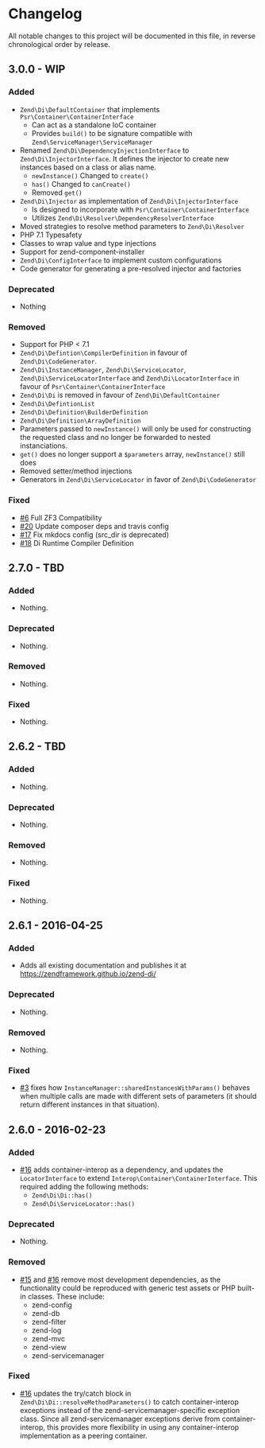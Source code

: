 # Changelog

All notable changes to this project will be documented in this file, in reverse chronological order by release.

## 3.0.0 - WIP

### Added

- `Zend\Di\DefaultContainer` that implements `Psr\Container\ContainerInterface`
  * Can act as a standalone IoC container
  * Provides `build()` to be signature compatible with `Zend\ServiceManager\ServiceManager`
- Renamed `Zend\Di\DependencyInjectionInterface` to `Zend\Di\InjectorInterface`. It defines
  the injector to create new instances based on a class or alias name.
  * `newInstance()` Changed to `create()`
  * `has()` Changed to `canCreate()`
  * Removed `get()`
- `Zend\Di\Injector` as implementation of `Zend\Di\InjectorInterface`
  * Is designed to incorporate with `Psr\Container\ContainerInterface`
  * Utilizes `Zend\Di\Resolver\DependencyResolverInterface`
- Moved strategies to resolve method parameters to `Zend\Di\Resolver`
- PHP 7.1 Typesafety
- Classes to wrap value and type injections
- Support for zend-component-installer
- `Zend\Di\ConfigInterface` to implement custom configurations
- Code generator for generating a pre-resolved injector and factories

### Deprecated

- Nothing

### Removed

- Support for PHP < 7.1
- `Zend\Di\Defintion\CompilerDefinition` in favour of `Zend\Di\CodeGenerator`.
- `Zend\Di\InstanceManager`, `Zend\Di\ServiceLocator`, `Zend\Di\ServiceLocatorInterface`
  and `Zend\Di\LocatorInterface` in favour of `Psr\Container\ContainerInterface`
- `Zend\Di\Di` is removed in favour of `Zend\Di\DefaultContainer`
- `Zend\Di\DefintionList`
- `Zend\Di\Definition\BuilderDefinition`
- `Zend\Di\Definition\ArrayDefinition`
- Parameters passed to `newInstance()` will only be used for constructing the requested class and no longer be forwarded to nested instanciations.
- `get()` does no longer support a `$parameters` array, `newInstance()` still does
- Removed setter/method injections
- Generators in `Zend\Di\ServiceLocator` in favor of `Zend\Di\CodeGenerator`

### Fixed

- [#6](https://github.com/zendframework/zend-di/pull/6) Full ZF3 Compatibility
- [#20](https://github.com/zendframework/zend-di/pull/20) Update composer deps and travis config
- [#17](https://github.com/zendframework/zend-di/pull/17) Fix mkdocs config (src_dir is deprecated)
- [#18](https://github.com/zendframework/zend-di/issues/18) Di Runtime Compiler Definition

## 2.7.0 - TBD

### Added

- Nothing.

### Deprecated

- Nothing.

### Removed

- Nothing.

### Fixed

- Nothing.

## 2.6.2 - TBD

### Added

- Nothing.

### Deprecated

- Nothing.

### Removed

- Nothing.

### Fixed

- Nothing.

## 2.6.1 - 2016-04-25

### Added

- Adds all existing documentation and publishes it at
  https://zendframework.github.io/zend-di/

### Deprecated

- Nothing.

### Removed

- Nothing.

### Fixed

- [#3](https://github.com/zendframework/zend-di/pull/3) fixes how
  `InstanceManager::sharedInstancesWithParams()` behaves when multiple calls are
  made with different sets of parameters (it should return different instances
  in that situation).

## 2.6.0 - 2016-02-23

### Added

- [#16](https://github.com/zendframework/zend-di/pull/16) adds container-interop
  as a dependency, and updates the `LocatorInterface` to extend
  `Interop\Container\ContainerInterface`. This required adding the following
  methods:
  - `Zend\Di\Di::has()`
  - `Zend\Di\ServiceLocator::has()`

### Deprecated

- Nothing.

### Removed

- [#15](https://github.com/zendframework/zend-di/pull/15) and
  [#16](https://github.com/zendframework/zend-di/pull/16) remove most
  development dependencies, as the functionality could be reproduced with
  generic test assets or PHP built-in classes. These include:
  - zend-config
  - zend-db
  - zend-filter
  - zend-log
  - zend-mvc
  - zend-view
  - zend-servicemanager

### Fixed

- [#16](https://github.com/zendframework/zend-di/pull/16) updates the try/catch
  block in `Zend\Di\Di::resolveMethodParameters()` to catch container-interop
  exceptions instead of the zend-servicemanager-specific exception class. Since
  all zend-servicemanager exceptions derive from container-interop, this
  provides more flexibility in using any container-interop implementation as a
  peering container.
